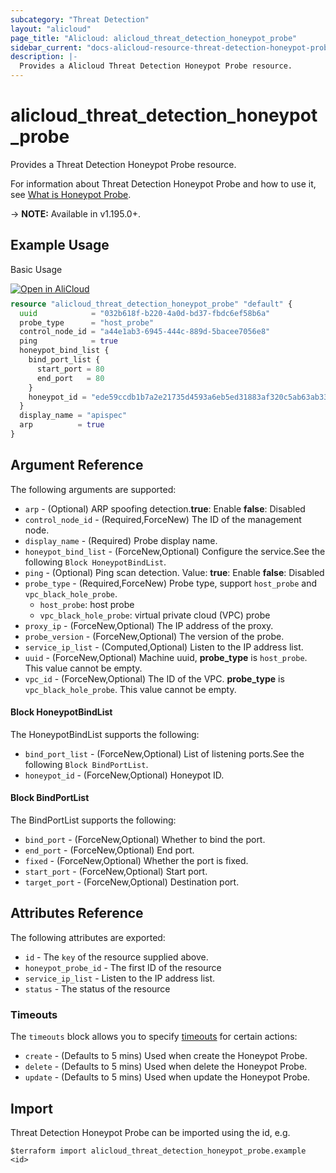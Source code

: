 ```yaml
---
subcategory: "Threat Detection"
layout: "alicloud"
page_title: "Alicloud: alicloud_threat_detection_honeypot_probe"
sidebar_current: "docs-alicloud-resource-threat-detection-honeypot-probe"
description: |-
  Provides a Alicloud Threat Detection Honeypot Probe resource.
---
```


# alicloud_threat_detection_honeypot_probe

Provides a Threat Detection Honeypot Probe resource.

For information about Threat Detection Honeypot Probe and how to use it, see [What is Honeypot Probe](https://www.alibabacloud.com/help/en/security-center/developer-reference/api-sas-2018-12-03-createhoneypotprobe).

-> **NOTE:** Available in v1.195.0+.

## Example Usage

Basic Usage

<div style="display: block;margin-bottom: 40px;"><div class="oics-button" style="float: right;position: absolute;margin-bottom: 10px;">
  <a href="https://api.aliyun.com/api-tools/terraform?resource=alicloud_threat_detection_honeypot_probe&exampleId=42e6e58c-9d76-ac2b-21ff-3da80fd33b3b329fe6dc&activeTab=example&spm=docs.r.threat_detection_honeypot_probe.0.42e6e58c9d&intl_lang=EN_US" target="_blank">
    <img alt="Open in AliCloud" src="https://img.alicdn.com/imgextra/i1/O1CN01hjjqXv1uYUlY56FyX_!!6000000006049-55-tps-254-36.svg" style="max-height: 44px; max-width: 100%;">
  </a>
</div></div>

```terraform
resource "alicloud_threat_detection_honeypot_probe" "default" {
  uuid            = "032b618f-b220-4a0d-bd37-fbdc6ef58b6a"
  probe_type      = "host_probe"
  control_node_id = "a44e1ab3-6945-444c-889d-5bacee7056e8"
  ping            = true
  honeypot_bind_list {
    bind_port_list {
      start_port = 80
      end_port   = 80
    }
    honeypot_id = "ede59ccdb1b7a2e21735d4593a6eb5ed31883af320c5ab63ab33818e94307be9"
  }
  display_name = "apispec"
  arp          = true
}
```

## Argument Reference

The following arguments are supported:
* `arp` - (Optional) ARP spoofing detection.**true**: Enable **false**: Disabled
* `control_node_id` - (Required,ForceNew) The ID of the management node.
* `display_name` - (Required) Probe display name.
* `honeypot_bind_list` - (ForceNew,Optional) Configure the service.See the following `Block HoneypotBindList`.
* `ping` - (Optional) Ping scan detection. Value: **true**: Enable **false**: Disabled
* `probe_type` - (Required,ForceNew) Probe type, support `host_probe` and `vpc_black_hole_probe`.
  * `host_probe`: host probe
  * `vpc_black_hole_probe`: virtual private cloud (VPC) probe
* `proxy_ip` - (ForceNew,Optional) The IP address of the proxy.
* `probe_version` - (ForceNew,Optional) The version of the probe.
* `service_ip_list` - (Computed,Optional) Listen to the IP address list.
* `uuid` - (ForceNew,Optional) Machine uuid, **probe_type** is `host_probe`. This value cannot be empty.
* `vpc_id` - (ForceNew,Optional) The ID of the VPC. **probe_type** is `vpc_black_hole_probe`. This value cannot be empty. 

#### Block HoneypotBindList

The HoneypotBindList supports the following:
* `bind_port_list` - (ForceNew,Optional) List of listening ports.See the following `Block BindPortList`.
* `honeypot_id` - (ForceNew,Optional) Honeypot ID.

#### Block BindPortList

The BindPortList supports the following:
* `bind_port` - (ForceNew,Optional) Whether to bind the port.
* `end_port` - (ForceNew,Optional) End port.
* `fixed` - (ForceNew,Optional) Whether the port is fixed.
* `start_port` - (ForceNew,Optional) Start port.
* `target_port` - (ForceNew,Optional) Destination port.


## Attributes Reference

The following attributes are exported:
* `id` - The `key` of the resource supplied above.
* `honeypot_probe_id` - The first ID of the resource
* `service_ip_list` - Listen to the IP address list.
* `status` - The status of the resource

### Timeouts

The `timeouts` block allows you to specify [timeouts](https://www.terraform.io/docs/configuration-0-11/resources.html#timeouts) for certain actions:
* `create` - (Defaults to 5 mins) Used when create the Honeypot Probe.
* `delete` - (Defaults to 5 mins) Used when delete the Honeypot Probe.
* `update` - (Defaults to 5 mins) Used when update the Honeypot Probe.

## Import

Threat Detection Honeypot Probe can be imported using the id, e.g.

```shell
$terraform import alicloud_threat_detection_honeypot_probe.example <id>
```